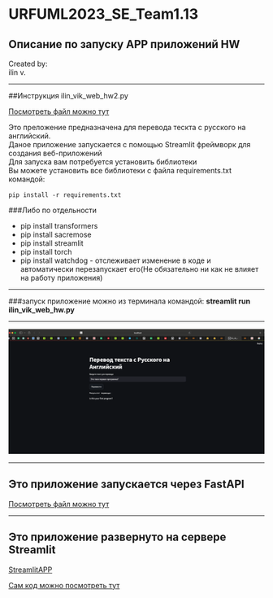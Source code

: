 # URFUML2023_SE_Team1.13

## Описание по запуску APP приложений HW

Created by: <br/>
ilin v.

---

##Инструкция ilin_vik_web_hw2.py <br/>

[Посмотреть файл можно тут](ilin_vik_web_hw2.py)

Это преложение предназначена для перевода тескта с русского на английский.<br/>
Даное приложение запускается с помощью Streamlit фреймворк для создания веб-приложений<br/>
Для запуска вам потребуется установить библиотеки<br/>
Вы можете установить все библиотеки с файла requirements.txt<br/>
командой:

```python3
pip install -r requirements.txt
```

###Либо по отдельности

- pip install transformers
- pip install sacremose
- pip install streamlit
- pip install torch
- pip install watchdog - отслеживает изменение в коде и автоматически перезапускает его(Не обязательно ни как не влияет на работу приложения)<br/>

---

###запуск приложение можно из терминала командой: **streamlit run ilin_vik_web_hw.py**

---

![фото](/viktor_ilin/image/image-1.png)

---

## Это приложение запускается через FastAPI

[Посмотреть файл можно тут](fastAPI_Ilin.py)

---

## Это приложение развернуто на сервере Streamlit

[StreamlitAPP](https://ep5us9zjrjsbprfibektrn.streamlit.app)

[Сам код можно посмотреть тут](/viktor_ilin/PJ-ST/work_app.py)
